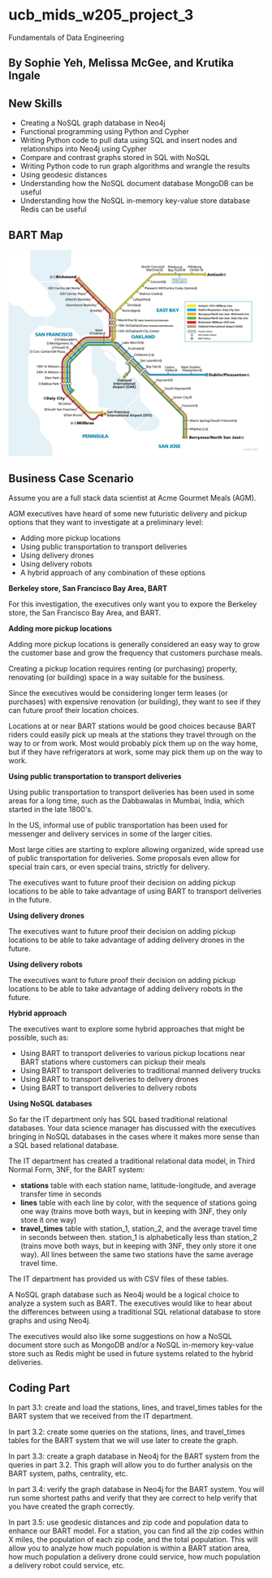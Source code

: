 # ucb_mids_w205_project_3
Fundamentals of Data Engineering

## By Sophie Yeh, Melissa McGee, and Krutika Ingale

## New Skills
* Creating a NoSQL graph database in Neo4j
* Functional programming using Python and Cypher
* Writing Python code to pull data using SQL and insert nodes and relationships into Neo4j using Cypher
* Compare and contrast graphs stored in SQL with NoSQL
* Writing Python code to run graph algorithms and wrangle the results
* Using geodesic distances
* Understanding how the NoSQL document database MongoDB can be useful
* Understanding how the NoSQL in-memory key-value store database Redis can be useful

## BART Map

![BART Map](bart_map.png)

## Business Case Scenario

Assume you are a full stack data scientist at Acme Gourmet Meals (AGM).

AGM executives have heard of some new futuristic delivery and pickup options that they want to investigate at a preliminary level:
* Adding more pickup locations
* Using public transportation to transport deliveries
* Using delivery drones
* Using delivery robots
* A hybrid approach of any combination of these options

**Berkeley store, San Francisco Bay Area, BART**

For this investigation, the executives only want you to expore the Berkeley store, the San Francisco Bay Area, and BART.

**Adding more pickup locations**

Adding more pickup locations is generally considered an easy way to grow the customer base and grow the frequency that customers purchase meals.

Creating a pickup location requires renting (or purchasing) property, renovating (or building) space in a way suitable for the business.

Since the executives would be considering longer term leases (or purchases) with expensive renovation (or building), they want to see if they can future proof their location choices.

Locations at or near BART stations would be good choices because BART riders could easily pick up meals at the stations they travel through on the way to or from work.  Most would probably pick them up on the way home, but if they have refrigerators at work, some may pick them up on the way to work.

**Using public transportation to transport deliveries**

Using public transportation to transport deliveries has been used in some areas for a long time, such as the Dabbawalas in Mumbai, India, which started in the late 1800's.

In the US, informal use of public transportation has been used for messenger and delivery services in some of the larger cities.

Most large cities are starting to explore allowing organized, wide spread use of public transportation for deliveries.  Some proposals even allow for special train cars, or even special trains, strictly for delivery.

The executives want to future proof their decision on adding pickup locations to be able to take advantage of using BART to transport deliveries in the future.

**Using delivery drones**

The executives want to future proof their decision on adding pickup locations to be able to take advantage of adding delivery drones in the future.

**Using delivery robots**

The executives want to future proof their decision on adding pickup locations to be able to take advantage of adding delivery robots in the future.

**Hybrid approach**

The executives want to explore some hybrid approaches that might be possible, such as:
* Using BART to transport deliveries to various pickup locations near BART stations where customers can pickup their meals
* Using BART to transport deliveries to traditional manned delivery trucks 
* Using BART to transport deliveries to delivery drones 
* Using BART to transport deliveries to delivery robots 

**Using NoSQL databases**

So far the IT department only has SQL based traditional relational databases.  Your data science manager has discussed with the executives bringing in NoSQL databases in the cases where it makes more sense than a SQL based relational database.

The IT department has created a traditional relational data model, in Third Normal Form, 3NF, for the BART system:
* **stations** table with each station name, latitude-longitude, and average transfer time in seconds
* **lines** table with each line by color, with the sequence of stations going one way (trains move both ways, but in keeping with 3NF, they only store it one way)
* **travel_times** table with station_1, station_2, and the average travel time in seconds between then.  station_1 is alphabetically less than station_2 (trains move both ways, but in keeping with 3NF, they only store it one way).  All lines between the same two stations have the same average travel time.

The IT department has provided us with CSV files of these tables.

A NoSQL graph database such as Neo4j would be a logical choice to analyze a system such as BART.  The executives would like to hear about the differences between using a traditional SQL relational database to store graphs and using Neo4j.

The executives would also like some suggestions on how a NoSQL document store such as MongoDB and/or a NoSQL in-memory key-value store such as Redis might be used in future systems related to the hybrid deliveries.

## Coding Part

In part 3.1: create and load the stations, lines, and travel_times tables for the BART system that we received from the IT department.

In part 3.2: create some queries on the stations, lines, and travel_times tables for the BART system that we will use later to create the graph.

In part 3.3: create a graph database in Neo4j for the BART system from the queries in part 3.2.  This graph will allow you to do further analysis on the BART system, paths, centrality, etc.

In part 3.4: verify the graph database in Neo4j for the BART system.  You will run some shortest paths and verify that they are correct to help verify that you have created the graph correctly.

In part 3.5: use geodesic distances and zip code and population data to enhance our BART model.  For a station, you can find all the zip codes within X miles, the population of each zip code, and the total population.  This will allow you to analyze how much population is within a BART station area, how much population a delivery drone could service, how much population a delivery robot could service, etc.
